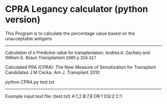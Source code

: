 # CPRA Legancy calculator (python version)

This Program is to calculate the percentage value based on the unacceptable antigens
<div>
    <div></div>
    <hr class="styled-hr" />
    <div></div>
</div>
<p style="font-family:Arial">Calculation of a Predictive value for transplantation. 
Andrea A. Zachary and William E. Braun Transplantion 1985 p 316-317</p>

<p style="font-family:Arial,font-size=10">Calculated PRA (CPRA): The New Measure of Sensitization for Transplant Candidates 
J M Cecka. Am J. Transplant 2010 </p>

python CPRA.py test.txt

<div>
    <div></div>
    <hr class="styled-hr" />
    <div></div>
</div>

Example input text file: (test.txt)
A:1,2
B:7,8
DR:1
DQ:2
C:1
